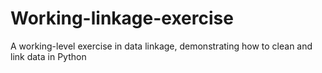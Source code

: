 # Working-linkage-exercise
A working-level exercise in data linkage, demonstrating how to clean and link data in Python
